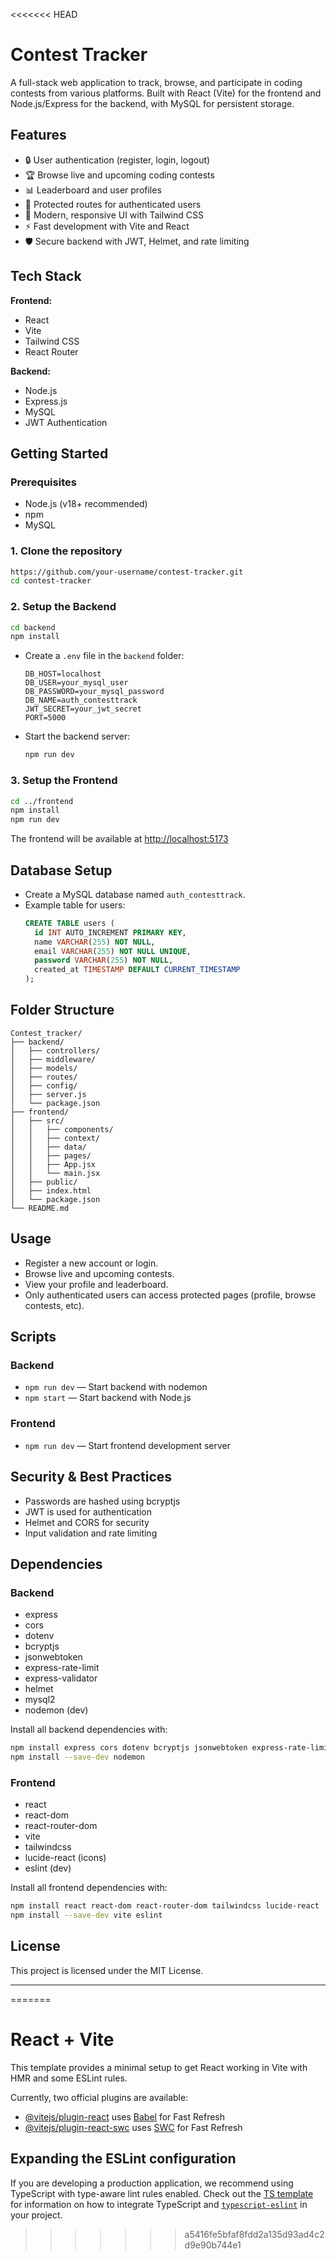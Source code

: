 <<<<<<< HEAD
# Contest Tracker

A full-stack web application to track, browse, and participate in coding contests from various platforms. Built with React (Vite) for the frontend and Node.js/Express for the backend, with MySQL for persistent storage.

## Features

- 🔒 User authentication (register, login, logout)
- 🏆 Browse live and upcoming coding contests
- 📊 Leaderboard and user profiles
- 👤 Protected routes for authenticated users
- 🌙 Modern, responsive UI with Tailwind CSS
- ⚡ Fast development with Vite and React
- 🛡️ Secure backend with JWT, Helmet, and rate limiting

## Tech Stack

**Frontend:**

- React
- Vite
- Tailwind CSS
- React Router

**Backend:**

- Node.js
- Express.js
- MySQL
- JWT Authentication

## Getting Started

### Prerequisites

- Node.js (v18+ recommended)
- npm
- MySQL

### 1. Clone the repository

```bash
https://github.com/your-username/contest-tracker.git
cd contest-tracker
```

### 2. Setup the Backend

```bash
cd backend
npm install
```

- Create a `.env` file in the `backend` folder:
  ```env
  DB_HOST=localhost
  DB_USER=your_mysql_user
  DB_PASSWORD=your_mysql_password
  DB_NAME=auth_contesttrack
  JWT_SECRET=your_jwt_secret
  PORT=5000
  ```
- Start the backend server:
  ```bash
  npm run dev
  ```

### 3. Setup the Frontend

```bash
cd ../frontend
npm install
npm run dev
```

The frontend will be available at [http://localhost:5173](http://localhost:5173)

## Database Setup

- Create a MySQL database named `auth_contesttrack`.
- Example table for users:
  ```sql
  CREATE TABLE users (
    id INT AUTO_INCREMENT PRIMARY KEY,
    name VARCHAR(255) NOT NULL,
    email VARCHAR(255) NOT NULL UNIQUE,
    password VARCHAR(255) NOT NULL,
    created_at TIMESTAMP DEFAULT CURRENT_TIMESTAMP
  );
  ```

## Folder Structure

```
Contest_tracker/
├── backend/
│   ├── controllers/
│   ├── middleware/
│   ├── models/
│   ├── routes/
│   ├── config/
│   ├── server.js
│   └── package.json
├── frontend/
│   ├── src/
│   │   ├── components/
│   │   ├── context/
│   │   ├── data/
│   │   ├── pages/
│   │   ├── App.jsx
│   │   └── main.jsx
│   ├── public/
│   ├── index.html
│   └── package.json
└── README.md
```

## Usage

- Register a new account or login.
- Browse live and upcoming contests.
- View your profile and leaderboard.
- Only authenticated users can access protected pages (profile, browse contests, etc).

## Scripts

### Backend

- `npm run dev` — Start backend with nodemon
- `npm start` — Start backend with Node.js

### Frontend

- `npm run dev` — Start frontend development server

## Security & Best Practices

- Passwords are hashed using bcryptjs
- JWT is used for authentication
- Helmet and CORS for security
- Input validation and rate limiting

## Dependencies

### Backend

- express
- cors
- dotenv
- bcryptjs
- jsonwebtoken
- express-rate-limit
- express-validator
- helmet
- mysql2
- nodemon (dev)

Install all backend dependencies with:

```bash
npm install express cors dotenv bcryptjs jsonwebtoken express-rate-limit express-validator helmet mysql2
npm install --save-dev nodemon
```

### Frontend

- react
- react-dom
- react-router-dom
- vite
- tailwindcss
- lucide-react (icons)
- eslint (dev)

Install all frontend dependencies with:

```bash
npm install react react-dom react-router-dom tailwindcss lucide-react
npm install --save-dev vite eslint
```

## License

This project is licensed under the MIT License.

---
=======
# React + Vite

This template provides a minimal setup to get React working in Vite with HMR and some ESLint rules.

Currently, two official plugins are available:

- [@vitejs/plugin-react](https://github.com/vitejs/vite-plugin-react/blob/main/packages/plugin-react) uses [Babel](https://babeljs.io/) for Fast Refresh
- [@vitejs/plugin-react-swc](https://github.com/vitejs/vite-plugin-react/blob/main/packages/plugin-react-swc) uses [SWC](https://swc.rs/) for Fast Refresh

## Expanding the ESLint configuration

If you are developing a production application, we recommend using TypeScript with type-aware lint rules enabled. Check out the [TS template](https://github.com/vitejs/vite/tree/main/packages/create-vite/template-react-ts) for information on how to integrate TypeScript and [`typescript-eslint`](https://typescript-eslint.io) in your project.
>>>>>>> a5416fe5bfaf8fdd2a135d93ad4c2d9e90b744e1
